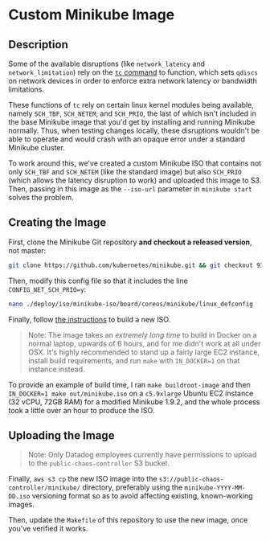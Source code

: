 # Custom Minikube Image

## Description

Some of the available disruptions (like `network_latency` and `network_limitation`) rely on the [`tc` command](http://man7.org/linux/man-pages/man8/tc.8.html) to function, which sets `qdiscs` on network devices in order to enforce extra network latency or bandwidth limitations.

These functions of `tc` rely on certain linux kernel modules being available, namely `SCH_TBF`, `SCH_NETEM`, and `SCH_PRIO`, the last of which isn't included in the base Minikube image that you'd get by installing and running Minikube normally. Thus, when testing changes locally, these disruptions wouldn't be able to operate and would crash with an opaque error under a standard Minikube cluster.

To work around this, we've created a custom Minikube ISO that contains not only `SCH_TBF` and `SCH_NETEM` (like the standard image) but also `SCH_PRIO` (which allows the latency disruption to work) and uploaded this image to S3. Then, passing in this image as the `--iso-url` parameter in `minikube start` solves the problem.

## Creating the Image

First, clone the Minikube Git repository **and checkout a released version**, not master:

```bash
git clone https://github.com/kubernetes/minikube.git && git checkout 93af9c1 # version 1.9.2
```

Then, modify this config file so that it includes the line `CONFIG_NET_SCH_PRIO=y`:

```bash
nano ./deploy/iso/minikube-iso/board/coreos/minikube/linux_defconfig
```

Finally, follow [the instructions](https://minikube.sigs.k8s.io/docs/contrib/building/iso/) to build a new ISO.

> Note: The image takes an _extremely long time_ to build in Docker on a normal laptop, upwards of 6 hours, and for me didn't work at all under OSX. It's highly recommended to stand up a fairly large EC2 instance, install build requirements, and run `make` with `IN_DOCKER=1` on that instance instead.

To provide an example of build time, I ran `make buildroot-image` and then `IN_DOCKER=1 make out/minikube.iso` on a `c5.9xlarge` Ubuntu EC2 instance (32 vCPU, 72GB RAM) for a modified Minikube 1.9.2, and the whole process took a little over an hour to produce the ISO.

## Uploading the Image

> Note: Only Datadog employees currently have permissions to upload to the `public-chaos-controller` S3 bucket.

Finally, `aws s3 cp` the new ISO image into the `s3://public-chaos-controller/minikube/` directory, preferably using the `minikube-YYYY-MM-DD.iso` versioning format so as to avoid affecting existing, known-working images.

Then, update the `Makefile` of this repository to use the new image, once you've verified it works.

